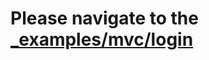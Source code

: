 # Please navigate to the [_examples/mvc/login](https://github.com/radiantrfid/iris/tree/master/_examples/mvc/login)